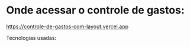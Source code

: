 



# Onde acessar o controle de gastos:
https://controle-de-gastos-com-layout.vercel.app

Tecnologias usadas:


